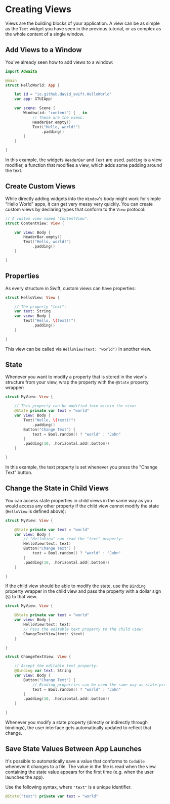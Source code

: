 # Creating Views

Views are the building blocks of your application. 
A view can be as simple as the `Text` widget you have seen in the previous tutorial, or as complex as the whole content of a single window.

## Add Views to a Window
You've already seen how to add views to a window:
```swift
import Adwaita

@main
struct HelloWorld: App {

    let id = "io.github.david_swift.HelloWorld"
    var app: GTUIApp!

    var scene: Scene {
        Window(id: "content") { _ in
            // These are the views:
            HeaderBar.empty()
            Text("Hello, world!")
                .padding()
        }
    }

}
```

In this example, the widgets `HeaderBar` and `Text` are used.
`padding` is a view modifier, a function that modifies a view, which adds some padding around the text.

## Create Custom Views
While directly adding widgets into the `Window`'s body might work for simple "Hello World" apps,
it can get very messy very quickly.
You can create custom views by declaring types that conform to the `View` protocol:
```swift
// A custom view named "ContentView":
struct ContentView: View {

    var view: Body {
        HeaderBar.empty()
        Text("Hello, world!")
            .padding()
    }

}
```

## Properties
As every structure in Swift, custom views can have properties:
```swift
struct HelloView: View {

    // The property "text":
    var text: String
    var view: Body {
        Text("Hello, \(text)!")
            .padding()
    }

}
```
This view can be called via `HelloView(text: "world")` in another view.

## State
Whenever you want to modify a property that is stored in the view's structure from your view,
wrap the property with the `@State` property wrapper:
```swift
struct MyView: View {

    // This property can be modified form within the view:
    @State private var text = "world"
    var view: Body {
        Text("Hello, \(text)!")
            .padding()
        Button("Change Text") {
            text = Bool.random() ? "world" : "John"
        }
        .padding(10, .horizontal.add(.bottom))
    }

}
```
In this example, the text property is set whenever you press the "Change Text" button.

## Change the State in Child Views
You can access state properties in child views in the same way as you would access any other property
if the child view cannot modify the state (`HelloView` is defined above):
```swift
struct MyView: View {

    @State private var text = "world"
    var view: Body {
        // "HelloView" can read the "text" property:
        HelloView(text: text)
        Button("Change Text") {
            text = Bool.random() ? "world" : "John"
        }
        .padding(10, .horizontal.add(.bottom))
    }

}
```

If the child view should be able to modify the state, use the `Binding` property wrapper in the child view
and pass the property with a dollar sign (`$`) to that view.
```swift
struct MyView: View {

    @State private var text = "world"
    var view: Body {
        HelloView(text: text)
        // Pass the editable text property to the child view:
        ChangeTextView(text: $text)
    }

}

struct ChangeTextView: View {

    // Accept the editable text property:
    @Binding var text: String
    var view: Body {
        Button("Change Text") {
            // Binding properties can be used the same way as state properties:
            text = Bool.random() ? "world" : "John"
        }
        .padding(10, .horizontal.add(.bottom))
    }

}
```

Whenever you modify a state property (directly or indirectly through bindings),
the user interface gets automatically updated to reflect that change.

## Save State Values Between App Launches
It's possible to automatically save a value that conforms to `Codable` whenever it changes to a file.
The value in the file is read when the view containing the state value appears for the first time (e.g. when the user launches the app).

Use the following syntax, where `"text"` is a unique identifier.
```swift
@State("text") private var text = "world"
```

